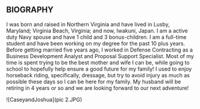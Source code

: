 ## BIOGRAPHY

I was born and raised in Northern Virginia and have lived in Lusby, Maryland; Virginia Beach, Virginia; and now, Iwakuni, Japan.  I am a active duty Navy spouse and have 1 child and 3 bonus-children.  I am a full-time student and have been working on my degree for the past 10 plus years.  Before getting married five years ago, I worked in Defense Contracting as a Business Development Analyst and Proposal Support Specialist.  Most of my time is spent trying to be the best mother and wife I can be, while going to school to hopefully help ensure a good future for my family!  I used to enjoy horseback riding, specifically, dressage, but try to avoid injury as much as possible these days so I can be here for my family.  My husband will be retiring in 4 years or so and we are looking forward to our next adventure!

![CaseyandJoshua](pic 2.JPG)


